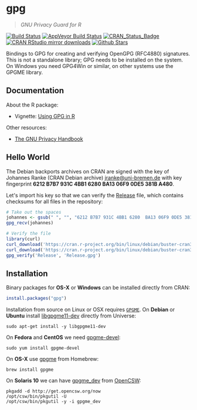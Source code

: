 # gpg

> *GNU Privacy Guard for R*

[![Build Status](https://travis-ci.org/jeroen/gpg.svg?branch=master)](https://travis-ci.org/jeroen/gpg)
[![AppVeyor Build Status](https://ci.appveyor.com/api/projects/status/github/jeroen/gpg?branch=master&svg=true)](https://ci.appveyor.com/project/jeroen/gpg)
[![CRAN_Status_Badge](http://www.r-pkg.org/badges/version/gpg)](http://cran.r-project.org/package=gpg)
[![CRAN RStudio mirror downloads](http://cranlogs.r-pkg.org/badges/gpg)](http://cran.r-project.org/web/packages/gpg/index.html)
[![Github Stars](https://img.shields.io/github/stars/jeroen/gpg.svg?style=social&label=Github)](https://github.com/jeroen/gpg)

Bindings to GPG for creating and verifying OpenGPG (RFC4880)
signatures. This is not a standalone library; GPG needs to be installed
on the system. On Windows you need GPG4Win or similar, on other systems
use the GPGME library.

## Documentation

About the R package:

 - Vignette: [Using GPG in R](https://cran.r-project.org/web/packages/gpg/vignettes/intro.html)

Other resources:

 - [The GNU Privacy Handbook](https://www.gnupg.org/gph/en/manual.html)


## Hello World

The Debian backports archives on CRAN are signed with the key of Johannes Ranke (CRAN Debian archive) <jranke@uni-bremen.de> with key fingerprint __6212 B7B7 931C 4BB1 6280  BA13 06F9 0DE5 381B A480__.

Let's import his key so that we can verify the [Release](https://cran.r-project.org/bin/linux/debian/buster-cran35/Release) file, which contains checksums for all files in the repository:

```r
# Take out the spaces
johannes <- gsub(" ", "", "6212 B7B7 931C 4BB1 6280  BA13 06F9 0DE5 381B A480")
gpg_recv(johannes)

# Verify the file
library(curl)
curl_download('https://cran.r-project.org/bin/linux/debian/buster-cran35/Release', 'Release')
curl_download('https://cran.r-project.org/bin/linux/debian/buster-cran35/Release.gpg', 'Release.gpg')
gpg_verify('Release', 'Release.gpg')
```


## Installation

Binary packages for __OS-X__ or __Windows__ can be installed directly from CRAN:

```r
install.packages("gpg")
```

Installation from source on Linux or OSX requires [`GPGME`](https://www.gnupg.org/(es)/related_software/gpgme/index.html). On __Debian__ or __Ubuntu__ install [libgpgme11-dev](https://packages.debian.org/testing/libgpgme11-dev) directly from Universe:

```
sudo apt-get install -y libgpgme11-dev
```

On __Fedora__ and __CentOS__ we need [gpgme-devel](https://apps.fedoraproject.org/packages/gpgme-devel):

```
sudo yum install gpgme-devel
````

On __OS-X__ use [gpgme](https://github.com/Homebrew/homebrew-core/blob/master/Formula/gpgme.rb) from Homebrew:

```
brew install gpgme
```

On __Solaris 10__ we can have [gpgme_dev](https://www.opencsw.org/packages/CSWgpgme-dev) from [OpenCSW](https://www.opencsw.org/):
```
pkgadd -d http://get.opencsw.org/now
/opt/csw/bin/pkgutil -U
/opt/csw/bin/pkgutil -y -i gpgme_dev 
```

